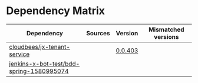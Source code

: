 # Dependency Matrix

Dependency | Sources | Version | Mismatched versions
---------- | ------- | ------- | -------------------
[cloudbees/jx-tenant-service](https://github.com/cloudbees/jx-tenant-service) |  | [0.0.403](https://github.com/cloudbees/jx-tenant-service/releases/tag/v0.0.403) | 
[jenkins-x-bot-test/bdd-spring-1580995074](https://github.com/jenkins-x-bot-test/bdd-spring-1580995074.git) |  | []() | 
